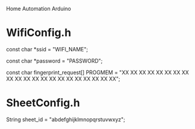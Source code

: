 Home Automation Arduino


# WifiConfig.h

const char *ssid     = "WIFI_NAME";

const char *password = "PASSWORD";

const char fingerprint_request[] PROGMEM =
        "XX XX XX XX XX XX XX XX XX XX XX XX XX XX XX XX XX XX XX XX XX";



# SheetConfig.h


String sheet_id = "abdefghijklmnopqrstuvwxyz";




